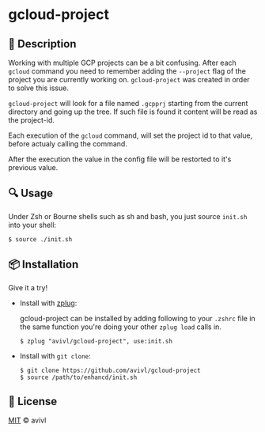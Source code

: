 [license-link]: http://avivl.mit-license.org

# gcloud-project

## :memo: Description

Working with multiple GCP projects can be a bit confusing. After each `gcloud` command you need to remember adding the `--project` flag of the project you are currently working on. `gcloud-project` was created in order to solve this issue.


`gcloud-project` will look for a file named `.gcpprj` starting from the current directory and going up the tree.
If such file is found it content will be read as the project-id.

Each execution of the `gcloud` command, will set the project id to that value, before actualy calling the command.

After the execution the value in the config file will be restorted to it's previous value.

## :mag: Usage

Under Zsh or Bourne shells such as sh and bash, you just source `init.sh` into your shell:

```console
$ source ./init.sh
```
## :package: Installation

Give it a try!

- Install with [zplug](https://github.com/b4b4r07/zplug):

	gcloud-project can be installed by adding following to your `.zshrc` file in the same function you're doing your other `zplug load` calls in.

	```console
	$ zplug "avivl/gcloud-project", use:init.sh
	```

- Install with `git clone`:

	```console
	$ git clone https://github.com/avivl/gcloud-project
	$ source /path/to/enhancd/init.sh
	```

## :ticket: License

[MIT][license-link] :copyright: avivl
